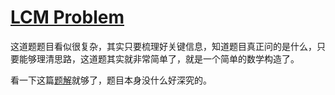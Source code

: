 # [LCM Problem](https://codeforces.com/problemset/problem/1389/A)

这道题题目看似很复杂，其实只要梳理好关键信息，知道题目真正问的是什么，只要能够理清思路，这道题其实就非常简单了，就是一个简单的数学构造了。

看一下这篇[题解](https://www.luogu.com.cn/article/0f2u1fgf)就够了，题目本身没什么好深究的。
